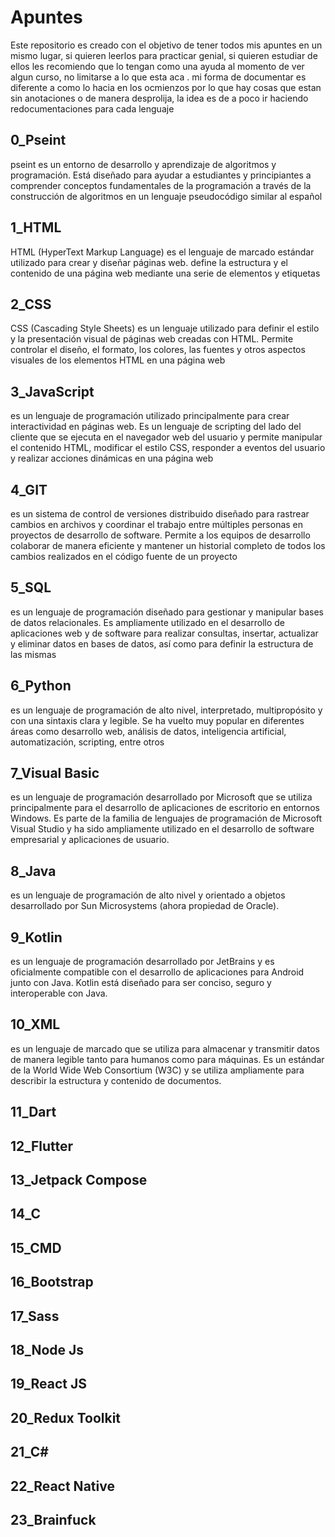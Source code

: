 # Apuntes
Este repositorio es creado con el objetivo de tener todos mis apuntes en un mismo lugar, si quieren leerlos para practicar genial, si quieren estudiar de ellos les recomiendo que lo tengan como una ayuda al momento de ver algun curso, no limitarse a lo que esta aca
. mi forma de documentar es diferente a como lo hacia en los ocmienzos por lo que hay cosas que estan sin anotaciones o de manera desprolija, la idea es de a poco ir haciendo redocumentaciones para cada lenguaje

## 0_Pseint
pseint es un entorno de desarrollo y aprendizaje de algoritmos y programación. Está diseñado para ayudar a estudiantes y principiantes a comprender conceptos fundamentales de la programación a través de la construcción de algoritmos en un lenguaje pseudocódigo similar al español

## 1_HTML
HTML (HyperText Markup Language) es el lenguaje de marcado estándar utilizado para crear y diseñar páginas web.
define la estructura y el contenido de una página web mediante una serie de elementos y etiquetas

## 2_CSS
CSS (Cascading Style Sheets) es un lenguaje utilizado para definir el estilo y la presentación visual de páginas web creadas con HTML. Permite controlar el diseño, el formato, los colores, las fuentes y otros aspectos visuales de los elementos HTML en una página web

## 3_JavaScript
es un lenguaje de programación utilizado principalmente para crear interactividad en páginas web. Es un lenguaje de scripting del lado del cliente que se ejecuta en el navegador web del usuario y permite manipular el contenido HTML, modificar el estilo CSS, responder a eventos del usuario y realizar acciones dinámicas en una página web

## 4_GIT
es un sistema de control de versiones distribuido diseñado para rastrear cambios en archivos y coordinar el trabajo entre múltiples personas en proyectos de desarrollo de software. Permite a los equipos de desarrollo colaborar de manera eficiente y mantener un historial completo de todos los cambios realizados en el código fuente de un proyecto

## 5_SQL
es un lenguaje de programación diseñado para gestionar y manipular bases de datos relacionales. Es ampliamente utilizado en el desarrollo de aplicaciones web y de software para realizar consultas, insertar, actualizar y eliminar datos en bases de datos, así como para definir la estructura de las mismas

## 6_Python
es un lenguaje de programación de alto nivel, interpretado, multipropósito y con una sintaxis clara y legible. Se ha vuelto muy popular en diferentes áreas como desarrollo web, análisis de datos, inteligencia artificial, automatización, scripting, entre otros

## 7_Visual Basic
es un lenguaje de programación desarrollado por Microsoft que se utiliza principalmente para el desarrollo de aplicaciones de escritorio en entornos Windows. Es parte de la familia de lenguajes de programación de Microsoft Visual Studio y ha sido ampliamente utilizado en el desarrollo de software empresarial y aplicaciones de usuario.

## 8_Java
es un lenguaje de programación de alto nivel y orientado a objetos desarrollado por Sun Microsystems (ahora propiedad de Oracle).

## 9_Kotlin
es un lenguaje de programación desarrollado por JetBrains y es oficialmente compatible con el desarrollo de aplicaciones para Android junto con Java. Kotlin está diseñado para ser conciso, seguro y interoperable con Java.

## 10_XML
es un lenguaje de marcado que se utiliza para almacenar y transmitir datos de manera legible tanto para humanos como para máquinas. Es un estándar de la World Wide Web Consortium (W3C) y se utiliza ampliamente para describir la estructura y contenido de documentos.

## 11_Dart

## 12_Flutter

## 13_Jetpack Compose

## 14_C

## 15_CMD

## 16_Bootstrap

## 17_Sass

## 18_Node Js

## 19_React JS

## 20_Redux Toolkit

## 21_C#

## 22_React Native

## 23_Brainfuck

